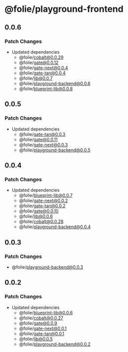 # @folie/playground-frontend

## 0.0.6

### Patch Changes

- Updated dependencies
  - @folie/cobalt@0.0.29
  - @folie/gate@0.0.12
  - @folie/gate-next@0.0.4
  - @folie/gate-tan@0.0.4
  - @folie/lib@0.0.7
  - @folie/playground-backend@0.0.6
  - @folie/blueprint-lib@0.0.8

## 0.0.5

### Patch Changes

- Updated dependencies
  - @folie/gate-tan@0.0.3
  - @folie/gate@0.0.11
  - @folie/gate-next@0.0.3
  - @folie/playground-backend@0.0.5

## 0.0.4

### Patch Changes

- Updated dependencies
  - @folie/blueprint-lib@0.0.7
  - @folie/gate-next@0.0.2
  - @folie/gate-tan@0.0.2
  - @folie/gate@0.0.10
  - @folie/lib@0.0.6
  - @folie/cobalt@0.0.28
  - @folie/playground-backend@0.0.4

## 0.0.3

### Patch Changes

- @folie/playground-backend@0.0.3

## 0.0.2

### Patch Changes

- Updated dependencies
  - @folie/blueprint-lib@0.0.6
  - @folie/cobalt@0.0.27
  - @folie/gate@0.0.9
  - @folie/gate-next@0.0.1
  - @folie/gate-tan@0.0.1
  - @folie/lib@0.0.5
  - @folie/playground-backend@0.0.2
